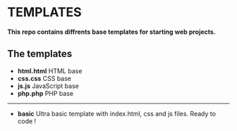 # TEMPLATES

**This repo contains diffrents base templates for starting web projects.**

## The templates

- **html.html** HTML base
- **css.css** CSS base
- **js.js** JavaScript base
- **php.php** PHP base
---
- **basic** Ultra basic template with index.html, css and js files. Ready to code !